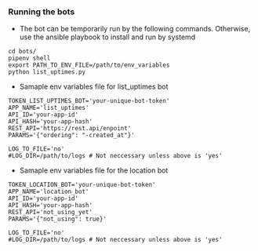 ### Running the bots
* The bot can be temporarily run by the following commands.  Otherwise,
use the ansible playbook to install and run by systemd
```
cd bots/
pipenv shell
export PATH_TO_ENV_FILE=/path/to/env_variables
python list_uptimes.py
```

* Samaple env variables file for list_uptimes bot
```
TOKEN_LIST_UPTIMES_BOT='your-unique-bot-token'
APP_NAME='list_uptimes'
API_ID='your-app-id'
API_HASH='your-app-hash'
REST_API='https://rest.api/enpoint'
PARAMS='{"ordering": "-created_at"}'

LOG_TO_FILE='no'
#LOG_DIR=/path/to/logs # Not neccessary unless above is 'yes'
```

* Samaple env variables file for the location bot
```
TOKEN_LOCATION_BOT='your-unique-bot-token'
APP_NAME='location_bot'
API_ID='your-app-id'
API_HASH='your-app-hash'
REST_API='not_using_yet'
PARAMS='{"not_using": true}'

LOG_TO_FILE='no'
#LOG_DIR=/path/to/logs # Not neccessary unless above is 'yes'
```

<!---
# vim: ai et ts=4 sw=4 sts=4 nu
-->
